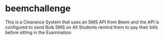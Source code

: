 # beemchallenge
This is a Clearance System that uses an SMS API from Beem and the API is configured to send Bulk SMS on All Students remind them to pay their bills before sitting in the Examination
